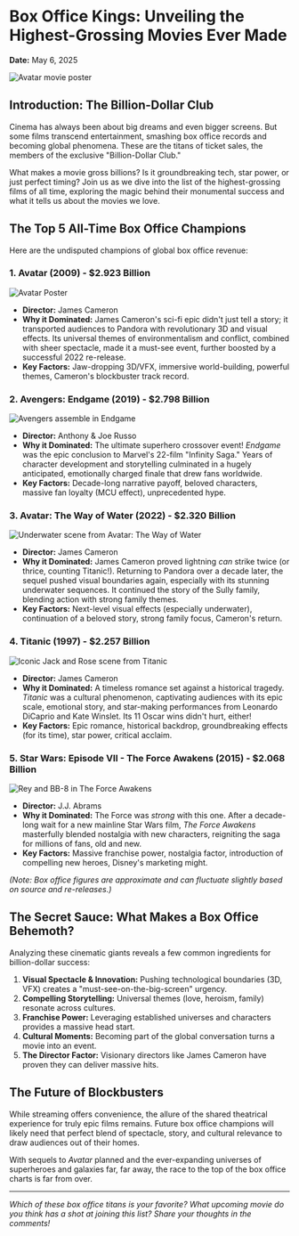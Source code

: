 # Box Office Kings: Unveiling the Highest-Grossing Movies Ever Made

**Date:** May 6, 2025

![Avatar movie poster](https://m.media-amazon.com/images/M/MV5BZDA0OGQxNTItMDZkMC00N2UyLTg3MzMtYTJmNjg3Nzk5MzRiXkEyXkFqcGdeQXVyMjUzOTY1NTc@._V1_.jpg "Avatar - The reigning box office champion")

## Introduction: The Billion-Dollar Club

Cinema has always been about big dreams and even bigger screens. But some films transcend entertainment, smashing box office records and becoming global phenomena. These are the titans of ticket sales, the members of the exclusive "Billion-Dollar Club."

What makes a movie gross billions? Is it groundbreaking tech, star power, or just perfect timing? Join us as we dive into the list of the highest-grossing films of all time, exploring the magic behind their monumental success and what it tells us about the movies we love.

## The Top 5 All-Time Box Office Champions

Here are the undisputed champions of global box office revenue:

### 1. Avatar (2009) - **$2.923 Billion**

![Avatar Poster](https://upload.wikimedia.org/wikipedia/en/d/d6/Avatar_%282009_film%29_poster.jpg "Official Avatar Poster")

*   **Director:** James Cameron
*   **Why it Dominated:** James Cameron's sci-fi epic didn't just tell a story; it transported audiences to Pandora with revolutionary 3D and visual effects. Its universal themes of environmentalism and conflict, combined with sheer spectacle, made it a must-see event, further boosted by a successful 2022 re-release.
*   **Key Factors:** Jaw-dropping 3D/VFX, immersive world-building, powerful themes, Cameron's blockbuster track record.

### 2. Avengers: Endgame (2019) - **$2.798 Billion**

![Avengers assemble in Endgame](https://terrigen-cdn-dev.marvel.com/content/prod/1x/avengersendgame_lob_crd_05_2.jpg "The Avengers prepare for their final battle")

*   **Director:** Anthony & Joe Russo
*   **Why it Dominated:** The ultimate superhero crossover event! *Endgame* was the epic conclusion to Marvel's 22-film "Infinity Saga." Years of character development and storytelling culminated in a hugely anticipated, emotionally charged finale that drew fans worldwide.
*   **Key Factors:** Decade-long narrative payoff, beloved characters, massive fan loyalty (MCU effect), unprecedented hype.

### 3. Avatar: The Way of Water (2022) - **$2.320 Billion**

![Underwater scene from Avatar: The Way of Water](https://m.media-amazon.com/images/M/MV5BYjhiNjBlODctY2ZiOC00YjVlLWFlNzAtNTVhNzM1YjI1NzMxXkEyXkFqcGdeQXVyMjQxNTE1MDA@._V1_.jpg "Exploring the oceans of Pandora")

*   **Director:** James Cameron
*   **Why it Dominated:** James Cameron proved lightning *can* strike twice (or thrice, counting Titanic!). Returning to Pandora over a decade later, the sequel pushed visual boundaries again, especially with its stunning underwater sequences. It continued the story of the Sully family, blending action with strong family themes.
*   **Key Factors:** Next-level visual effects (especially underwater), continuation of a beloved story, strong family focus, Cameron's return.

### 4. Titanic (1997) - **$2.257 Billion**

![Iconic Jack and Rose scene from Titanic](https://m.media-amazon.com/images/M/MV5BMDdmZGU3NDQtY2E5My00ZTliLWIzOTUtMTY4ZGI1YjdiNjk3XkEyXkFqcGdeQXVyNTA4NzY1MzY@._V1_.jpg "Jack and Rose on the bow of the Titanic")

*   **Director:** James Cameron
*   **Why it Dominated:** A timeless romance set against a historical tragedy. *Titanic* was a cultural phenomenon, captivating audiences with its epic scale, emotional story, and star-making performances from Leonardo DiCaprio and Kate Winslet. Its 11 Oscar wins didn't hurt, either!
*   **Key Factors:** Epic romance, historical backdrop, groundbreaking effects (for its time), star power, critical acclaim.

### 5. Star Wars: Episode VII - The Force Awakens (2015) - **$2.068 Billion**

![Rey and BB-8 in The Force Awakens](https://lumiere-a.akamaihd.net/v1/images/the-force-awakens-poster-horizontal-a_3748cd94.jpeg "A new generation of Star Wars heroes")

*   **Director:** J.J. Abrams
*   **Why it Dominated:** The Force was *strong* with this one. After a decade-long wait for a new mainline Star Wars film, *The Force Awakens* masterfully blended nostalgia with new characters, reigniting the saga for millions of fans, old and new.
*   **Key Factors:** Massive franchise power, nostalgia factor, introduction of compelling new heroes, Disney's marketing might.

*(Note: Box office figures are approximate and can fluctuate slightly based on source and re-releases.)*

## The Secret Sauce: What Makes a Box Office Behemoth?

Analyzing these cinematic giants reveals a few common ingredients for billion-dollar success:

1.  **Visual Spectacle & Innovation:** Pushing technological boundaries (3D, VFX) creates a "must-see-on-the-big-screen" urgency.
2.  **Compelling Storytelling:** Universal themes (love, heroism, family) resonate across cultures.
3.  **Franchise Power:** Leveraging established universes and characters provides a massive head start.
4.  **Cultural Moments:** Becoming part of the global conversation turns a movie into an event.
5.  **The Director Factor:** Visionary directors like James Cameron have proven they can deliver massive hits.

## The Future of Blockbusters

While streaming offers convenience, the allure of the shared theatrical experience for truly epic films remains. Future box office champions will likely need that perfect blend of spectacle, story, and cultural relevance to draw audiences out of their homes.

With sequels to *Avatar* planned and the ever-expanding universes of superheroes and galaxies far, far away, the race to the top of the box office charts is far from over.

---

*Which of these box office titans is your favorite? What upcoming movie do you think has a shot at joining this list? Share your thoughts in the comments!*
